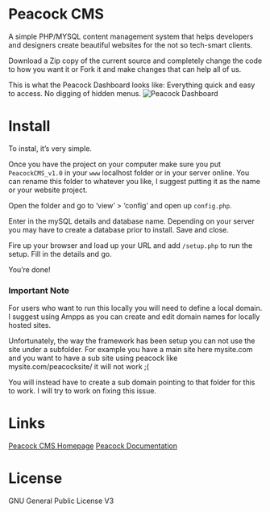 # Peacock CMS
A simple PHP/MYSQL content management system that helps developers and designers create beautiful websites for the not so tech-smart clients.

Download a Zip copy of the current source and completely change the code to how you want it or Fork it and make changes that can help all of us.

This is what the Peacock Dashboard looks like: Everything quick and easy to access. No digging of hidden menus.
![Peacock Dashboard](http://www.clydesmets.com/view/image/peacockdashboard.png)

# Install
To instal, it’s very simple.

Once you have the project on your computer make sure you put `PeacockCMS_v1.0` in your `www` localhost folder or in your server online. You can rename this folder to whatever you like, I suggest putting it as the name or your website project.

Open the folder and go to ‘view’ > ‘config’ and open up `config.php`.

Enter in the mySQL details and database name. Depending on your server you may have to create a database prior to install. Save and close.

Fire up your browser and load up your URL and add `/setup.php` to run the setup. Fill in the details and go.

You’re done!

### Important Note
For users who want to run this locally you will need to define a local domain. I suggest using Ampps as you can create and edit domain names for locally hosted sites.

Unfortunately, the way the framework has been setup you can not use the site under a subfolder. For example you have a main site here mysite.com and you want to have a sub site using peacock like mysite.com/peacocksite/ it will not work ;(

You will instead have to create a sub domain pointing to that folder for this to work. I will try to work on fixing this issue.

# Links
[Peacock CMS Homepage](http://peacockcms.com)
[Peacock Documentation](http://docs.peacockcms.com)

# License
GNU General Public License V3
